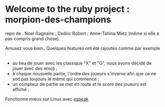 # Welcome to the ruby project : morpion-des-champions

repo de : Noel Gagnaire ; Cedric Robert ; Anne-Tahina Metz (même si elle a pas compris grand chose).

Amusez vous bien.. Quelques features ont été rajoutés comme par exemple : 
- au lieu de jouer avec les classique "X" et "O", nous avons décidé de jouer avec des emoji ; 
- à chaque nousvelle partie, l'ordre des joueurs s'inverse afin que ce ne soit pas toujours le même qui commence ; 
- un compteur de partie se met en route et le score des joueurs est affiché ;

Fonctionne mieux sur Linux avec [espeak](https://doc.ubuntu-fr.org/espeak)

